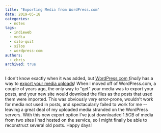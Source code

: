 ```yaml
---
title: "Exporting Media from WordPress.com"
date: 2019-05-18
categories:
  - notes
tags:
  - indieweb
  - media
  - silo-quit
  - silos
  - wordpress-com
authors:
  - chris
archived: true
---
```


I don't know exactly when it was added, but [WordPress.com](https://wordpress.com) _finally_ has a way to [export your media uploads](https://en.support.wordpress.com/export/#exporting-the-media-library)! When I moved off of WordPress.com, a couple of years ago, the only way to "get" your media was to export your posts, and your new site would download the files as the posts that used them were imported. This was obviously _very_ error-prone, wouldn't work for media not used in posts, and spectacularly failed to work for me -- leaving a great deal of my uploaded media stranded on the WordPress servers. With this new export option I've just downloaded 1.5GB of media from two sites I had hosted on the service, so I might finally be able to reconstruct several old posts. Happy days!
